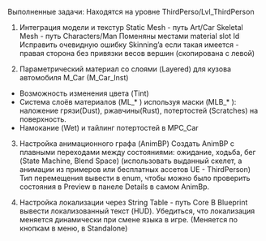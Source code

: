 Выполненные задачи:
Находятся на уровне ThirdPerso/Lvl_ThirdPerson

1. Интеграция модели и текстур
Static Mesh - путь Art/Car
Skeletal Mesh - путь Characters/Man
Поменяны местами material slot Id 
Исправить очевидную ошибку Skinning’a если такая имеется - правая сторона без привязки весов вершин (скопирована с левой)

2. Параметрический материал со слоями (Layered) для кузова автомобиля M_Car (M_Car_Inst)
+ Возможность изменения цвета (Tint)
+ Cистема слоёв материалов (ML_* ) используя маски (MLB_* ): наложение грязи(Dust), ржавчины(Rust), потертостей (Scratches) на поверхность.
+ Намокание (Wet) и тайлинг потертостей в MPC_Car

3. Настройка анимационного графа (AnimBP)
Создать AnimBP с плавными переходами между состояниями: ожидание, ходьба, бег (State Machine, Blend Space) (использовать выданный скелет, а анимации из примеров или бесплатных ассетов UE - ThirdPerson)
Тип перемещения вывести в enum, чтобы можно было проверить состояния в Preview в панеле Details в самом AnimBp.

4. Настройка локализации через String Table - путь Core
В Blueprint вывести локализованный текст (HUD).
Убедиться, что локализация меняется динамически при смене языка в игре. (Меняется по кнопкам в меню, в Standalone)
